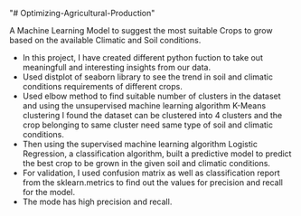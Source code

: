 "# Optimizing-Agricultural-Production"

A Machine Learning Model to suggest the most suitable Crops to grow based on the available Climatic and Soil conditions.
- In this project, I have created different python fuction to take out meaningfull and interesting insights from our data.
- Used distplot of seaborn library to see the trend in soil and climatic conditions requirements of different crops.
- Used elbow method to find suitable number of clusters in the dataset and using the unsupervised machine learning algorithm
  K-Means clustering I found the dataset can be clustered into 4 clusters and the crop belonging to same cluster need same type of 
  soil and climatic conditions.
- Then using the supervised machine learning algorithm Logistic Regression, a classification algorithm, built a predictive model 
  to predict the best crop to be grown in the given soil and climatic conditions.
- For validation, I used confusion matrix as well as classification report from the sklearn.metrics to find out the values for
  precision and recall for the model.
- The mode has high precision and recall.

